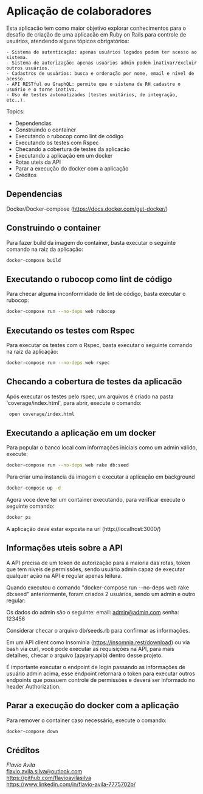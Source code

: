 # Aplicação de colaboradores

Esta aplicacão tem como maior objetivo explorar conhecimentos para o desafio de criação de uma aplicacão em Ruby on Rails para controle de usuários, atendendo alguns tópicos obrigatórios:

    - Sistema de autenticação: apenas usuários logados podem ter acesso ao sistema.
    - Sistema de autorização: apenas usuários admin podem inativar/excluir outros usuários.
    - Cadastros de usuários: busca e ordenação por nome, email e nível de acesso.
    - API RESTful ou GraphQL: permite que o sistema de RH cadastre o usuário e o torne inativo.
    - Uso de testes automatizados (testes unitários, de integração, etc..).

Topics:

- Dependencias
- Construindo o container
- Executando o rubocop como lint de código
- Executando os testes com Rspec
- Checando a cobertura de testes da aplicacão
- Executando a aplicação em um docker
- Rotas uteis da API
- Parar a execução do docker com a aplicação
- Créditos

## Dependencias

Docker/Docker-compose (https://docs.docker.com/get-docker/)

## Construindo o container 

Para fazer build da imagem do container, basta executar o seguinte comando na raiz da aplicação:
```bash
docker-compose build
```

## Executando o rubocop como lint de código

Para checar alguma inconformidade de lint de código, basta executar o rubocop:

```bash
docker-compose run --no-deps web rubocop
```

## Executando os testes com Rspec

Para executar os testes com o Rspec, basta executar o seguinte comando na raiz da aplicação:

```bash
docker-compose run --no-deps web rspec
```

## Checando a cobertura de testes da aplicacão

Após executar os testes pelo rspec, um arquivos é criado na pasta 'coverage/index.html', para abrir, execute o comando:

```bash
 open coverage/index.html
```

## Executando a aplicação em um docker

Para popular o banco local com informações iniciais como um admin válido, execute:

```bash
docker-compose run --no-deps web rake db:seed
```

Para criar uma instancia da imagem e executar a aplicação em background

```bash
docker-compose up -d
```

Agora voce deve ter um container executando, para verificar execute o seguinte comando:

```bash
docker ps
```

A aplicação deve estar exposta na url (http://localhost:3000/)

## Informações uteis sobre a API

A API precisa de um token de autorização para a maioria das rotas, token que tem niveis de permissões, sendo usuário admin capaz de executar qualquer ação na API e regular apenas leitura.

Quando executou o comando "docker-compose run --no-deps web rake db:seed" anteriormente, foram criados 2 usuários, sendo um admin e outro regular:

Os dados do admin são o seguinte:
email: admin@admin.com
senha: 123456

Considerar checar o arquivo db/seeds.rb para confirmar as informações.

Em um API client como Insominia (https://insomnia.rest/download) ou via bash via curl, você pode executar as requisições na API, para mais detalhes, checar o arquivo (apyary.apib) dentro desse projeto.

É importante executar o endpoint de login passando as informações de usuário admin acima, esse endpoint retornará o token para executar outros endpoints que possuem controle de permissões e deverá ser informado no header Authorization.

## Parar a execução do docker com a aplicação

Para remover o container caso necessário, execute o comando:

```bash
docker-compose down
```

## Créditos

*Flavio Avila*<br>
flavio.avila.silva@outlook.com<br>
https://github.com/flavioavilasilva<br>
https://www.linkedin.com/in/flavio-avila-7775702b/